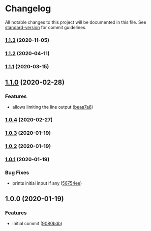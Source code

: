 # Changelog

All notable changes to this project will be documented in this file. See [standard-version](https://github.com/conventional-changelog/standard-version) for commit guidelines.

### [1.1.3](https://github.com/msg-labs/cli-prompt-list/compare/v1.1.2...v1.1.3) (2020-11-05)

### [1.1.2](https://github.com/msg-labs/cli-prompt-list/compare/v1.1.1...v1.1.2) (2020-04-11)

### [1.1.1](https://github.com/msg-labs/cli-prompt-list/compare/v1.1.0...v1.1.1) (2020-03-15)

## [1.1.0](https://github.com/msg-labs/cli-prompt-list/compare/v1.0.4...v1.1.0) (2020-02-28)


### Features

* allows limiting the line output ([beaa7a8](https://github.com/msg-labs/cli-prompt-list/commit/beaa7a8a0dece3676737b7c33e684445a981bd6e))

### [1.0.4](https://github.com/msg-labs/cli-prompt-list/compare/v1.0.3...v1.0.4) (2020-02-27)

### [1.0.3](https://github.com/msg-labs/cli-prompt-list/compare/v1.0.2...v1.0.3) (2020-01-19)

### [1.0.2](https://github.com/msg-labs/cli-prompt-list/compare/v1.0.1...v1.0.2) (2020-01-19)

### [1.0.1](https://github.com/msg-labs/cli-prompt-list/compare/v1.0.0...v1.0.1) (2020-01-19)


### Bug Fixes

* prints initial input if any ([56754ee](https://github.com/msg-labs/cli-prompt-list/commit/56754ee1867563d78c95bda1ec73761dc30c334c))

## 1.0.0 (2020-01-19)


### Features

* initial commit ([9080bdb](https://github.com/msg-labs/cli-prompt-list/commit/9080bdb884f3579a07d9dfe2e92731495997e38f))
